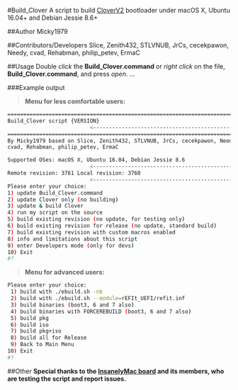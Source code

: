 #Build_Clover
A script to build [CloverV2](https://sourceforge.net/p/cloverefiboot/code/HEAD/tree) bootloader under macOS X, Ubuntu 16.04+ and Debian Jessie 8.6+

##Author
Micky1979

##Contributors/Developers
Slice, Zenith432, STLVNUB, JrCs, cecekpawon, Needy, cvad, Rehabman, philip_petev, ErmaC

##Usage
Double _click_ the **Build_Clover.command** or _right click_ on the file, **Build_Clover.command**, and press _open_.
...

###Example output
>**Menu for less comfortable users:**

``` bash
========================================================================
Build_Clover script {VERSION}
                          <---------------------------------------------
========================================================================
By Micky1979 based on Slice, Zenith432, STLVNUB, JrCs, cecekpawon, Needy,
cvad, Rehabman, philip_petev, ErmaC

Supported OSes: macOS X, Ubuntu 16.04, Debian Jessie 8.6
                          <---------------------------------------------
Remote revision: 3761 Local revision: 3760
                          <---------------------------------------------
Please enter your choice: 
1) update Build_Clover.command
2) update Clover only (no building)
3) update & build Clover
4) run my script on the source
5) build existing revision (no update, for testing only)
6) build existing revision for release (no update, standard build)
7) build existing revision with custom macros enabled
8) info and limitations about this script
9) enter Developers mode (only for devs)
10) Exit
#? 
```
>**Menu for advanced users:**

``` bash
Please enter your choice: 
 1) build with ./ebuild.sh -nb
 2) build with ./ebuild.sh --module=rEFIt_UEFI/refit.inf
 3) build binaries (boot3, 6 and 7 also)
 4) build binaries with FORCEREBUILD (boot3, 6 and 7 also)
 5) build pkg
 6) build iso
 7) build pkg+iso
 8) build all for Release
 9) Back to Main Menu
10) Exit
#? 
```
##Other
**Special thanks to the [InsanelyMac board](http://www.insanelymac.com "www.insanelymac.com") and its members, who are testing the script and report issues.**

